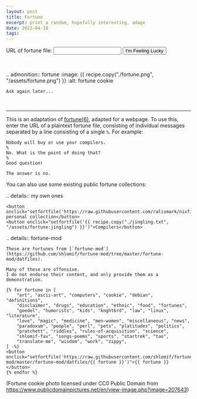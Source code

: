```yaml
---
layout: post
title: Fortune
excerpt: print a random, hopefully interesting, adage
date: 2023-04-18
tags:
---
```


<form onsubmit="return false">
	<label>URL of fortune file: <input id="fortfile"></label>
	<button type="submit" onclick="fortune()">I'm Feeling Lucky</button>
</form>

<br>

.. admonition:: fortune
	:image: {{ recipe.copy("./fortune.png", "/assets/fortune.png") }}
	:alt: fortune cookie

	Ask again later...

<br>

<script>
// load ?fortfile=
(() => {
	const fortfile = (new URLSearchParams(window.location.search)).get("fortfile");
	if (fortfile !== null) {
		document.getElementById("fortfile").value = fortfile;
	}
})();

// TODO error handling if fetching the fortfile fails
const cache = { url: null, forts: null };
function fortfile(url) {
	if (cache.url !== url) {
		cache.url = url;
		cache.forts = new Promise((resolve, reject) => {
			const xhr = new XMLHttpRequest();
			xhr.open("GET", url, true);
			xhr.addEventListener("load", () => {
				if (xhr.status === 200) {
					let items = xhr.responseText.split("\n%\n").filter(x => x.trim() != "");
					if (items.length == 0) items = ["(no fortunes)"];
					resolve(items);
				} else reject(new Error("Request returned status code " + xhr.status));
			});
			xhr.addEventListener("error", e => reject(e));
			xhr.send();
		});
	}
	return cache.forts;
}

async function fortune() {
	const url = document.getElementById("fortfile").value;
	if (url === "") return;

	const newLoc = new URL(window.location.href);
	newLoc.searchParams.set("fortfile", url);
	window.history.replaceState({}, "", newLoc);

	const forts = await fortfile(url);
	const text = forts[Math.floor(Math.random() * forts.length)];
	document.querySelector("[admonition=fortune] p").innerText = text;
}

async function setfortfile(url) {
	document.getElementById("fortfile").value = url;
	await fortune();
	document.querySelector("[admonition=fortune]").scrollIntoView({
		behavior: "smooth",
		block: "center",
	});
}

fortune();
</script>

<hr>

This is an adaptation of [fortune(6)], adapted for a webpage.
To use this, enter the URL of a plaintext fortune file, consisting of individual messages separated by a line consisting of a single `%`.
For example:

[fortune(6)]: https://en.wikipedia.org/wiki/Fortune_(Unix)

```
Nobody will buy or use your compilers.
%
No. What is the point of doing that?
%
Good question!

The answer is no.
```

You can also use some existing public fortune collections:

.. details:: my own ones

	<button onclick="setfortfile('https://raw.githubusercontent.com/ralismark/nixfiles/main/assets/fortunes')">My personal collection</button>
	<button onclick="setfortfile('{{ recipe.copy("./jingling.txt", "/assets/fortune:jingling") }}')">Compilers</button>

.. details:: fortune-mod

	These are fortunes from [`fortune-mod`](https://github.com/shlomif/fortune-mod/tree/master/fortune-mod/datfiles).

	Many of these are offensive.
	I do not endorse their content, and only provide them as a demonstration.

	{% for fortune in [
		"art", "ascii-art", "computers", "cookie", "debian", "definitions",
		"disclaimer", "drugs", "education", "ethnic", "food", "fortunes",
		"goedel", "humorists", "kids", "knghtbrd", "law", "linux", "literature",
		"love", "magic", "medicine", "men-women", "miscellaneous", "news",
		"paradoxum", "people", "perl", "pets", "platitudes", "politics",
		"pratchett", "riddles", "rules-of-acquisition", "science",
		"shlomif-fav", "songs-poems", "sports", "startrek", "tao",
		"translate-me", "wisdom", "work", "zippy",
	] -%}
	<button onclick="setfortfile('https://raw.githubusercontent.com/shlomif/fortune-mod/master/fortune-mod/datfiles/{{ fortune }}')">{{ fortune }}</button>
	{% endfor %}

(Fortune cookie photo licensed under CC0 Public Domain from <https://www.publicdomainpictures.net/en/view-image.php?image=207643>)
